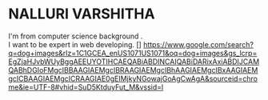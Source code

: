 # NALLURI VARSHITHA
I'm from computer science background . <br>I want to be expert in web developing.
[] https://www.google.com/search?q=dog+images&rlz=1C1GCEA_enUS1071US1071&oq=dog+images&gs_lcrp=EgZjaHJvbWUyBggAEEUYOTIHCAEQABiABDINCAIQABiDARixAxiABDIJCAMQABhDGIoFMgcIBBAAGIAEMgcIBRAAGIAEMgcIBhAAGIAEMgcIBxAAGIAEMgcICBAAGIAEMgcICRAAGIAE0gEIMjkyNGowajGoAgCwAgA&sourceid=chrome&ie=UTF-8#vhid=SuD5KtduyFut_M&vssid=l